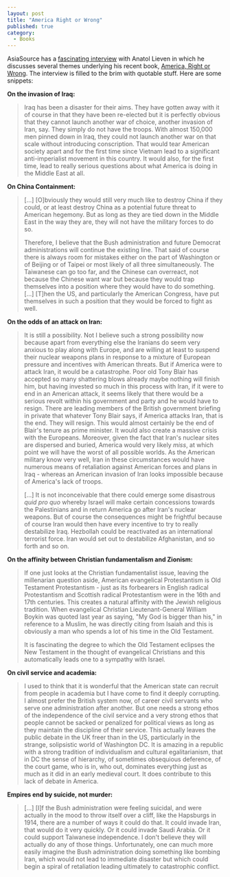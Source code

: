 ```yaml
---
layout: post
title: "America Right or Wrong"
published: true
category:
  - Books
---
```

<p>AsiaSource has a <a href="http://www.asiasource.org/news/special_reports/lieven.cfm" title="America Right or Wrong: AsiaSource Interview with Anatol Lieven">fascinating interview</a> with Anatol Lieven in which he discusses several themes underlying his recent book, <a href="http://http://www.amazon.com/exec/obidos/ASIN/0195168402/">America, Right or Wrong</a>. The interview is filled to the brim with quotable stuff. Here are some snippets:</p>

<p><strong>On the invasion of Iraq:</strong><br />

</p><blockquote><p>Iraq has been a disaster for their aims. They have gotten away
with it of course in that they have been re-elected but it is perfectly
obvious that they cannot launch another war of choice, another invasion
of Iran, say. They simply do not have the troops. With almost 150,000
men pinned down in Iraq, they could not launch another war on that
scale without introducing conscription. That would tear American
society apart and for the first time since Vietnam lead to a
significant anti-imperialist movement in this country. It would also,
for the first time, lead to really serious questions about what America
is doing in the Middle East at all.</p></blockquote><p><strong>On China Containment:</strong></p><blockquote><p>[...] [O]bviously they would still very much like to
destroy China if they could, or at least destroy China as a potential
future threat to American hegemony. But as long as they are tied down
in the Middle East in the way they are, they will not have the military
forces to do so.
</p>

<p>Therefore, I believe that the Bush administration and future
Democrat administrations will continue the existing line. That said of
course there is always room for mistakes either on the part of
Washington or of Beijing or of Taipei or most likely of all three
simultaneously. The Taiwanese can go too far, and the Chinese can
overreact, not because the Chinese want war but because they would trap
themselves into a position where they would have to do something. [...] [T]hen the US, and particularly the American Congress, have put
themselves in such a position that they would be forced to fight as
well.</p></blockquote><p><strong>On the odds of an attack on Iran:</strong></p><blockquote><p>It is still a possibility. Not I believe such a strong
possibility now because apart from everything else the Iranians do seem
very anxious to play along with Europe, and are willing at least to
suspend their nuclear weapons plans in response to a mixture of
European pressure and incentives with American threats. But if America
were to attack Iran, it would be a catastrophe. Poor old Tony Blair has
accepted so many shattering blows already maybe nothing will finish
him, but having invested so much in this process with Iran, if it were
to end in an American attack, it seems likely that there would be a
serious revolt within his government and party and he would have to
resign. There are leading members of the British government briefing in
private that whatever Tony Blair says, if America attacks Iran, that is
the end. They will resign. This would almost certainly be the end of
Blair's tenure as prime minister. It would also create a massive crisis
with the Europeans. Moreover, given the fact that Iran's nuclear sites
are dispersed and buried, America would very likely <em>miss</em>, at
which point we will have the worst of all possible worlds. As the
American military know very well, Iran in these circumstances would
have numerous means of retaliation against American forces and plans in
Iraq - whereas an American invasion of Iran looks impossible because of
America's lack of troops.
</p>

<p>[...] It is not inconceivable that there could emerge some disastrous <em>quid pro quo</em>
whereby Israel will make certain concessions towards the Palestinians
and in return America go after Iran's nuclear weapons. But of course
the consequences might be frightful because of course Iran would then
have every incentive to try to really destabilize Iraq. Hezbollah could
be reactivated as an international terrorist force. Iran would set out
to destabilize Afghanistan, and so forth and so on.</p></blockquote><p><strong>On the affinity between Christian fundamentalism and Zionism:</strong></p><blockquote><p>If one just looks at the Christian fundamentalist issue, leaving
the millenarian question aside, American evangelical Protestantism is
Old Testament Protestantism - just as its forbearers in English radical
Protestantism and Scottish radical Protestantism were in the 16th and
17th centuries. This creates a natural affinity with the Jewish
religious tradition. When evangelical Christian Lieutenant-General
William Boykin was quoted last year as saying, &quot;My God is bigger than
his,&quot; in reference to a Muslim, he was directly citing from Isaiah and
this is obviously a man who spends a lot of his time in the Old
Testament. </p>

<p>It is fascinating the degree to which the Old Testament
eclipses the New Testament in the thought of evangelical Christians and
this automatically leads one to a sympathy with Israel. </p></blockquote><p><strong>On civil service and academia:</strong></p><blockquote><p>I used to think that it is wonderful that the American state can
recruit from people in academia but I have come to find it deeply
corrupting. I almost prefer the British system now, of career civil
servants who serve one administration after another. But one needs a
strong ethos of the independence of the civil service and a very strong
ethos that people cannot be sacked or penalized for political views as
long as they maintain the discipline of their service. This actually
leaves the public debate in the UK freer than in the US, particularly
in the strange, solipsistic world of Washington DC. It is amazing in a
republic with a strong tradition of individualism and cultural
egalitarianism, that in DC the sense of hierarchy, of sometimes
obsequious deference, of the court game, who is in, who out, dominates
everything just as much as it did in an early medieval court. It does
contribute to this lack of debate in America.</p></blockquote><p><strong>Empires end by suicide, not murder:</strong></p><blockquote><p>[...] [I]f the Bush administration were feeling suicidal, and were actually
in the mood to throw itself over a cliff, like the Hapsburgs in 1914,
there are a number of ways it could do that. It could invade Iran, that
would do it very quickly. Or it could invade Saudi Arabia. Or it could
support Taiwanese independence. I don't believe they will actually do
any of those things. Unfortunately, one can much more easily imagine
the Bush administration doing something like bombing Iran, which would
not lead to immediate disaster but which could begin a spiral of
retaliation leading ultimately to catastrophic conflict.</p></blockquote>






























